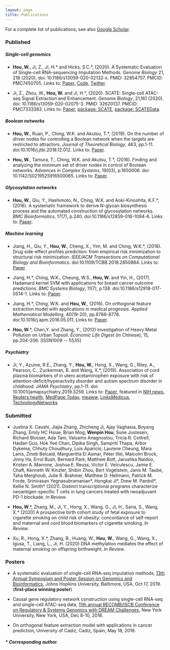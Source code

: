 ```yaml
---
layout: page
title: Publications
---
```


<!--Key publications are described in more detail on the [Research](research.html) page.--> 
For a complete list of publications, see also [Google Scholar](https://scholar.google.com.hk/citations?user=1wVQpBUAAAAJ&hl=en).

### Published
##### Single-cell genomics
- **Hou, W.**, Ji, Z., Ji, H.\* and Hicks, S.C.\*, (2020). A Systematic Evaluation of Single-cell RNA-sequencing Imputation Methods. *Genome Biology* 21, 218 (2020), doi: 10.1186/s13059-020-02132-x. PMID: 32854757. PMCID: PMC7450705. Links to: [Paper](https://genomebiology.biomedcentral.com/articles/10.1186/s13059-020-02132-x), [Code](https://github.com/Winnie09/imputationBenchmark), [Twitter](https://twitter.com/GenomeBiology/status/1298976169484681219).

- Ji, Z., Zhou, W., **Hou, W.** and Ji, H.\*, (2020). SCATE: Single-cell ATAC-seq Signal Extraction and Enhancement. *Genome Biology*, 21,161 (2020). doi: 10.1186/s13059-020-02075-3. PMID: 32620137. PMCID: PMC7333383. Links to: [Paper](https://genomebiology.biomedcentral.com/articles/10.1186/s13059-020-02075-3), [package: SCATE](https://github.com/Winnie09/SCATE), [package: SCATEData](https://github.com/Winnie09/SCATEData).

##### Boolean networks
- **Hou, W.**, Ruan, P., Ching, W.K. and Akutsu, T.\*, (2019). On the number of driver nodes for controlling a Boolean network when the targets are restricted to attractors. *Journal of Theoretical Biology*, 463, pp.1-11. doi:10.1016/j.jtbi.2018.12.012. Links to: [Paper](https://www.sciencedirect.com/science/article/pii/S0022519318306027).

- **Hou, W.**, Tamura, T., Ching, W.K. and Akutsu, T.\*, (2016). Finding and analyzing the minimum set of driver nodes in control of Boolean networks. *Advances in Complex Systems*, 19(03), p.1650006. doi: 10.1142/S0219525916500065. Links to: [Paper](https://www.worldscientific.com/doi/abs/10.1142/S0219525916500065).


##### Glycosylation networks

- **Hou, W.**, Qiu, Y., Hashimoto, N., Ching, W.K. and Aoki-Kinoshita, K.F.\*, (2016). A systematic framework to derive N-glycan biosynthesis process and the automated construction of glycosylation networks. *BMC Bioinformatics*, 17(7), p.240. doi:10.1186/s12859-016-1094-6. Links to:  [Paper](https://bmcbioinformatics.biomedcentral.com/articles/10.1186/s12859-016-1094-6).

##### Machine learning

- Jiang, H., Qiu, Y., **Hou, W.**, Cheng, X., Yim, M. and Ching, W.K.\*, (2018). Drug side-effect profiles prediction: from empirical risk minimization to structural risk minimization. *IEEE/ACM Transactions on Computational Biology and Bioinformatics*. doi:10.1109/TCBB.2018.2850884. Links to:  [Paper](https://ieeexplore.ieee.org/abstract/document/8399504).

- Jiang, H.\*, Ching, W.K., Cheung, W.S., **Hou, W.** and Yin, H., (2017). Hadamard kernel SVM with applications for breast cancer outcome predictions. *BMC Systems Biology*, 11(7), p.138. doi:10.1186/s12918-017-0514-1. Links to: [Paper](https://bmcsystbiol.biomedcentral.com/articles/10.1186/s12918-017-0514-1).

- Jiang, H.\*, Ching, W.K. and **Hou, W.**, (2016). On orthogonal feature extraction model with applications in medical prognosis. *Applied Mathematical Modelling*, 40(19-20), pp.8766-8776. doi:10.1016/j.apm.2016.05.011. Links to: [Paper](https://www.sciencedirect.com/science/article/abs/pii/S0307904X1630261X).

- **Hou, W.**\*, Chen,Y. and Zhang, Y., (2012) Investigation of Heavy Metal Pollution on Urban Topsoil. *Economic Life Digest* (in Chinese), 15, pp.204-206. [ISSN1009 -- 5535]

##### Psychiatry

- Ji, Y., Azuine, R.E., Zhang, Y., **Hou, W.**, Hong, X., Wang, G., Riley, A., Pearson, C., Zuckerman, B. and Wang, X.\*, (2019). Association of cord plasma biomarkers of in utero acetaminophen exposure with risk of attention-deficit/hyperactivity disorder and autism spectrum disorder in childhood. *JAMA Psychiatry*, pp.1-11. doi: 10.1001/jamapsychiatry.2019.3259. Links to: [Paper](https://jamanetwork.com/journals/jamapsychiatry/article-abstract/2753512), featured in  [NIH news](https://www.nih.gov/news-events/news-releases/nih-funded-study-suggests-acetaminophen-exposure-pregnancy-linked-higher-risk-adhd-autism), [Reuters health](https://www.reuters.com/article/us-health-pregnancy-acetaminophen/babies-at-higher-risk-for-adhd-autism-if-pregnant-moms-took-acetaminophen-idUSKBN1X920J?fbclid=IwAR3T4phyb6Fu4F9zQVNL4EWgET04m4ITHD6S1R8eZkvj2j3TBIPJZSpYqf0), [MedPage Today](https://www.medpagetoday.com/obgyn/pregnancy/83040), [meaww](https://meaww.com/taking-pain-relief-drug-acetaminophen-pregnancy-risk-autism-adhd-study), [LinksMedicus](https://linksmedicus.com/news/study-utero-acetaminophen-exposure-linked-increased-risk-adhd-autism-spectrum-disorder-childhood/), [TechnologyNetworks](https://www.technologynetworks.com/drug-discovery/news/paracetamol-during-pregnancy-could-be-linked-to-increased-risk-of-adhd-and-autism-326647).

### Submitted

- Justina X. Caushi, Jiajia Zhang, Zhicheng Ji, Ajay Vaghasia, Boyang Zhang, Emily HC Hsiue, Brian Mog, **Wenpin Hou**, Sune Justesen, Richard Blosser, Ada Tam, Valsamo Anagnostou, Tricia R. Cottrell, Haidan Guo, Hok Yee Chan, Dipika Singh, Sampriti Thapa, Arbor Dykema, Chhuty Choudhury, Luis Aparicio, Laurene Cheung, Mara Lanis, Zineb Belcaid, Margueritta El Asmar, Peter Illei, Malcolm Brock, Jinny Ha, Errol Bush, Bernard Park, Matthew Bott, Jarushka Naidoo, Kristen A. Marrone, Joshua E. Reuss, Victor E. Velculescu, Jamie E. Chaft, Kenneth W. Kinzler, Shibin Zhou, Bert Vogelstein, Janis M. Taube, Taha Merghoub, Julie R. Brahmer, Matthew D. Hellmann, Patrick M. Forde, Srinivasan Yegnasubramanian\*, Hongkai Ji\*, Drew M. Pardoll\*,  Kellie N. Smith\* (2021). Distinct transcriptional programs characterize neoantigen-specific T cells in lung cancers treated with neoadjuvant PD-1 blockade. *In Review*.

- **Hou, W.**\*, Zhang, M., Ji, Y., Hong, X., Wang. G., Ji, H., Saria, S., Wang, X.\* (2020)  A prospective birth cohort study of fetal exposure to cigarette smoking on child risk of obesity: concordance of self-report and maternal and cord blood biomarkers of cigarette smoking. *In Review*.

- Xu, R., Hong, X.\*, Zhang, B., Huang, W., **Hou, W.**, Wang, G., Wang, X., Igusa, T., Liang, L., Ji, H. (2020) DNA methylation mediates the effect of maternal smoking on offspring birthweight. *In Review*.

### Posters

- A systematic evaluation of single-cell RNA-seq imputation methods, [13th Annual Symposium and Poster Session on Genomics and Bioinformatics](http://genomics.jhu.edu/symposium.html), Johns Hopkins University, Baltimore, USA, Oct 17, 2019. (**first-place winning poster**)

- Causal gene regulatory network construction using single-cell RNA-seq and single-cell ATAC-seq data, [11th annual RECOMB/ISCB Conference on Regulatory & Systems Genomics  with DREAM Challenges](https://www.iscb.org/recomb-regsysgen2018), New York University, New York, USA, Dec 8-10, 2018.

- On orthogonal feature extraction model with applications in cancer prediction, University of Cadiz, Cadiz, Spain, May 18, 2016.


##### \* Corresponding author.
